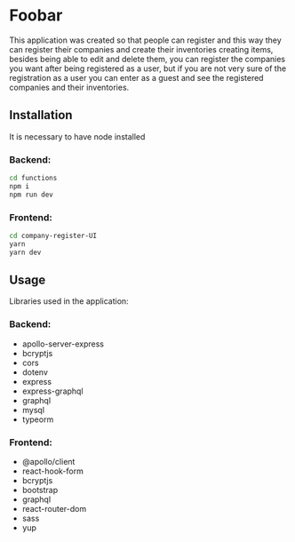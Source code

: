 # Foobar

This application was created so that people can register and this way they can register their companies and create their inventories creating items, besides being able to edit and delete them, you can register the companies you want after being registered as a user, but if you are not very sure of the registration as a user you can enter as a guest and see the registered companies and their inventories.

## Installation
It is necessary to have node installed

### Backend:

```bash
cd functions
npm i
npm run dev
```
### Frontend:

```bash
cd company-register-UI
yarn
yarn dev
```



## Usage
Libraries used in the application:

### Backend:
* apollo-server-express
* bcryptjs
* cors
* dotenv
* express
* express-graphql
* graphql
* mysql
* typeorm

### Frontend:
* @apollo/client
* react-hook-form
* bcryptjs
* bootstrap
* graphql
* react-router-dom
* sass
* yup
